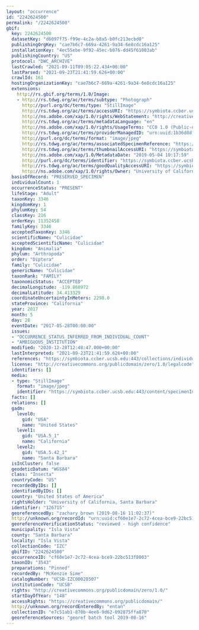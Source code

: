 ```yaml
---
layout: "occurrence"
id: "2242624500"
permalink: "/2242624500"
gbif:
  key: 2242624500
  datasetKey: "d6097f75-f99e-4c2a-b8a5-b0fc213ecbd0"
  publishingOrgKey: "cae7b6c7-669a-4261-9a34-6e8cdc16a125"
  installationKey: "4ec55ebe-9f92-45ec-b076-dd45f61003ab"
  publishingCountry: "US"
  protocol: "DWC_ARCHIVE"
  lastCrawled: "2021-09-11T09:05:22.434+00:00"
  lastParsed: "2021-09-23T21:41:59.626+00:00"
  crawlId: 161
  hostingOrganizationKey: "cae7b6c7-669a-4261-9a34-6e8cdc16a125"
  extensions:
    http://rs.gbif.org/terms/1.0/Image:
    - http://rs.tdwg.org/ac/terms/subtype: "Photograph"
      http://purl.org/dc/terms/type: "StillImage"
      http://rs.tdwg.org/ac/terms/accessURI: "https://symbiota.ccber.ucsb.edu:443/content/specimenImages/UCSB_IZC/UCSB-IZC00028/UCSB-IZC00028507.jpg"
      http://ns.adobe.com/xap/1.0/rights/WebStatement: "http://creativecommons.org/publicdomain/zero/1.0/"
      http://rs.tdwg.org/ac/terms/metadataLanguage: "en"
      http://ns.adobe.com/xap/1.0/rights/UsageTerms: "CC0 1.0 (Public-domain)"
      http://rs.tdwg.org/ac/terms/providerManagedID: "urn:uuid:1b36d8df-df28-4015-bd5a-a46d983c170f"
      http://purl.org/dc/terms/format: "image/jpeg"
      http://rs.tdwg.org/ac/terms/associatedSpecimenReference: "https://symbiota.ccber.ucsb.edu:443/collections/individual/index.php?occid=126715"
      http://rs.tdwg.org/ac/terms/thumbnailAccessURI: "https://symbiota.ccber.ucsb.edu:443/content/specimenImages/UCSB_IZC/UCSB-IZC00028/UCSB-IZC00028507_tn.jpg"
      http://ns.adobe.com/xap/1.0/MetadataDate: "2019-05-04 10:17:59"
      http://purl.org/dc/terms/identifier: "https://symbiota.ccber.ucsb.edu:443/content/specimenImages/UCSB_IZC/UCSB-IZC00028/UCSB-IZC00028507.jpg"
      http://rs.tdwg.org/ac/terms/goodQualityAccessURI: "https://symbiota.ccber.ucsb.edu:443/content/specimenImages/UCSB_IZC/UCSB-IZC00028/UCSB-IZC00028507.jpg"
      http://ns.adobe.com/xap/1.0/rights/Owner: "University of California, Santa Barbara"
  basisOfRecord: "PRESERVED_SPECIMEN"
  individualCount: 1
  occurrenceStatus: "PRESENT"
  lifeStage: "Adult"
  taxonKey: 3346
  kingdomKey: 1
  phylumKey: 54
  classKey: 216
  orderKey: 11352458
  familyKey: 3346
  acceptedTaxonKey: 3346
  scientificName: "Culicidae"
  acceptedScientificName: "Culicidae"
  kingdom: "Animalia"
  phylum: "Arthropoda"
  order: "Diptera"
  family: "Culicidae"
  genericName: "Culicidae"
  taxonRank: "FAMILY"
  taxonomicStatus: "ACCEPTED"
  decimalLongitude: -119.860972
  decimalLatitude: 34.413329
  coordinateUncertaintyInMeters: 2298.0
  stateProvince: "California"
  year: 2017
  month: 5
  day: 28
  eventDate: "2017-05-28T00:00:00"
  issues:
  - "OCCURRENCE_STATUS_INFERRED_FROM_INDIVIDUAL_COUNT"
  - "AMBIGUOUS_INSTITUTION"
  modified: "2020-12-28T12:48:47.000+00:00"
  lastInterpreted: "2021-09-23T21:41:59.626+00:00"
  references: "https://symbiota.ccber.ucsb.edu:443/collections/individual/index.php?occid=126715"
  license: "http://creativecommons.org/publicdomain/zero/1.0/legalcode"
  identifiers: []
  media:
  - type: "StillImage"
    format: "image/jpeg"
    identifier: "https://symbiota.ccber.ucsb.edu:443/content/specimenImages/UCSB_IZC/UCSB-IZC00028/UCSB-IZC00028507.jpg"
  facts: []
  relations: []
  gadm:
    level0:
      gid: "USA"
      name: "United States"
    level1:
      gid: "USA.5_1"
      name: "California"
    level2:
      gid: "USA.5.42_1"
      name: "Santa Barbara"
  isInCluster: false
  geodeticDatum: "WGS84"
  class: "Insecta"
  countryCode: "US"
  recordedByIDs: []
  identifiedByIDs: []
  country: "United States of America"
  rightsHolder: "University of California, Santa Barbara"
  identifier: "126715"
  georeferencedBy: "zachary_brown (2019-08-16 11:02:37)"
  http://unknown.org/recordId: "urn:uuid:cf60e1e7-2c72-4cea-bce9-22bc513f8003"
  georeferenceVerificationStatus: "reviewed - high confidence"
  municipality: "Isla Vista"
  county: "Santa Barbara"
  locality: "Isla Vista"
  collectionCode: "IZC"
  gbifID: "2242624500"
  occurrenceID: "cf60e1e7-2c72-4cea-bce9-22bc513f8003"
  taxonID: "3543"
  preparations: "Pinned"
  recordedBy: "McKenzie Sime"
  catalogNumber: "UCSB-IZC00028507"
  institutionCode: "UCSB"
  rights: "http://creativecommons.org/publicdomain/zero/1.0/"
  startDayOfYear: "148"
  accessRights: "https://creativecommons.org/publicdomain/"
  http://unknown.org/recordEnteredBy: "entan"
  collectionID: "e7c51ab1-870b-4ee8-9d62-092875ffa870"
  georeferenceSources: "georef batch tool 2019-08-16"
---
```

